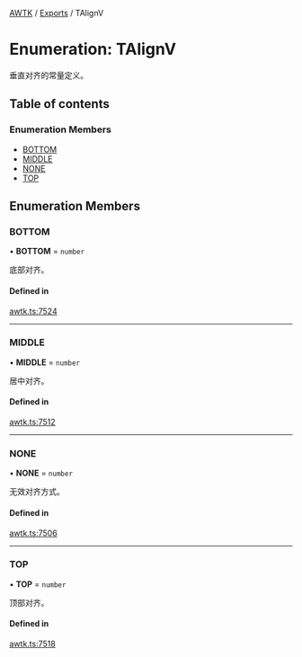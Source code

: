 [AWTK](../README.md) / [Exports](../modules.md) / TAlignV

# Enumeration: TAlignV

垂直对齐的常量定义。

## Table of contents

### Enumeration Members

- [BOTTOM](TAlignV.md#bottom)
- [MIDDLE](TAlignV.md#middle)
- [NONE](TAlignV.md#none)
- [TOP](TAlignV.md#top)

## Enumeration Members

### BOTTOM

• **BOTTOM** = `number`

底部对齐。

#### Defined in

[awtk.ts:7524](https://github.com/zlgopen/awtk-binding/blob/145cdd58/tools/code_gen/js/output/awtk.ts#L7524)

___

### MIDDLE

• **MIDDLE** = `number`

居中对齐。

#### Defined in

[awtk.ts:7512](https://github.com/zlgopen/awtk-binding/blob/145cdd58/tools/code_gen/js/output/awtk.ts#L7512)

___

### NONE

• **NONE** = `number`

无效对齐方式。

#### Defined in

[awtk.ts:7506](https://github.com/zlgopen/awtk-binding/blob/145cdd58/tools/code_gen/js/output/awtk.ts#L7506)

___

### TOP

• **TOP** = `number`

顶部对齐。

#### Defined in

[awtk.ts:7518](https://github.com/zlgopen/awtk-binding/blob/145cdd58/tools/code_gen/js/output/awtk.ts#L7518)
